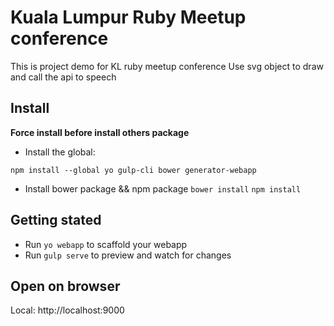 # Kuala Lumpur Ruby Meetup conference
This is project demo for KL ruby meetup conference
Use svg object to draw and call the api to speech

## Install

**Force install before install others package**

* Install the global:

`npm install --global yo gulp-cli bower generator-webapp`

* Install bower package && npm package
`bower install`
`npm install`

## Getting stated

* Run `yo webapp` to scaffold your webapp
* Run `gulp serve` to preview and watch for changes

## Open on browser

Local: http://localhost:9000
